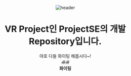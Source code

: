 <div align="center">
  
![header](https://capsule-render.vercel.app/api?type=waving&height=300&color=gradient&text=Project%20SE)

<h1>VR Project인 ProjectSE의 개발 Repository입니다.</h1> 
<div>야호 다들 화이팅 해봅시다~!</div>
<div><em><s>흐흐</s></em></div>
<strong>화이팅</strong>
